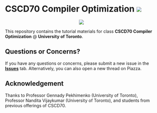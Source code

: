 # CSCD70 Compiler Optimization ![](https://github.com/ArmageddonKnight/CSCD70/workflows/build/badge.svg)

<p align="middle">
  <img src="http://llvm.org/docs/_static/logo.png">
</p>

This repository contains the tutorial materials for class
**CSCD70 Compiler Optimization** @ **University of Toronto**.

## Questions or Concerns?

If you have any questions or concerns, please submit a new issue in the 
[**Issues**](https://github.com/UofT-EcoSystem/CSCD70/issues) tab.
Alternatively, you can also open a new thread on Piazza.

## Acknowledgement

Thanks to Professor Gennady Pekhimenko (University of Toronto), Professor
Nandita Vijaykumar (University of Toronto), and students from previous
offerings of CSCD70.
